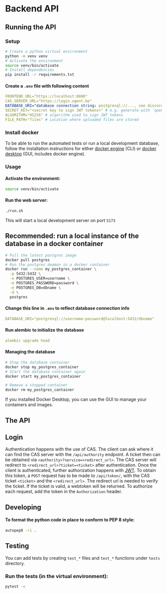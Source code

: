 # Backend API

## Running the API

### Setup

```sh
# Create a python virtual environment
python -m venv venv
# Activate the environment
source venv/bin/activate
# Install dependencies
pip install -r requirements.txt
```

#### Create a `.env` file with following content

```yml
FRONTEND_URL="https://localhost:8080"
CAS_SERVER_URL="https://login.ugent.be"
DATABASE_URI="database connection string: postgresql://..., see discord..."
SECRET_KEY="<secret key to sign JWT tokens>" # e.g. generate with `openssl rand -hex 32`
ALGORITHM="HS256" # algorithm used to sign JWT tokens
FILE_PATH="files" # Location where uploaded files are stored
```

### Install docker

To be able to run the automated tests or run a local development database,
follow the installation instructions for either
[docker engine](https://docs.docker.com/engine/install/) (CLI) or [docker desktop](https://www.docker.com/get-started/) (GUI, includes docker engine).

### Usage

#### Activate the environment:

```sh
source venv/bin/activate
```

#### Run the web server:

```sh
./run.sh
```

This will start a local development server on port `5173`

## Recommended: run a local instance of the database in a docker container

```bash
# Pull the latest postgres image
docker pull postgres
# Run the postgres deamon in a docker container
docker run --name my_postgres_container \
  -p 5432:5432 \
  -e POSTGRES_USER=username \
  -e POSTGRES_PASSWORD=password \
  -e POSTGRES_DB=dbname \
  -d \
  postgres
```

#### Change this line in `.env` to reflect database connection info
```yml
DATABASE_URI="postgresql://username:password@localhost:5432/dbname"
```

#### Run alembic to initialize the database
```yml
alembic upgrade head
```

#### Managing the database
```bash
# Stop the database container
docker stop my_postgres_container
# Start the database container again
docker start my_postgres_container

# Remove a stopped container
docker rm my_postgres_container
```
If you installed Docker Desktop, you can use the GUI to manage your containers and images.

## The API

## Login

Authentication happens with the use of CAS. The client can ask where it can find
the CAS server with the `/api/authority` endpoint. A ticket then can be obtained
via `<authority>?service=<redirect_url>`. The CAS server will redirect to
`<redirect_url>?ticket=<ticket>` after authentication. Once the client is
authenticated, further authorization happens with [JWT](https://jwt.io/). To
obtain this token, a `POST` request has to be made to `/api/token/`, with the
CAS ticket `<ticket>` and the `<redirect_url>`. The redirect url is needed to
verify the ticket. If the ticket is valid, a webtoken will be returned. To
authorize each request, add the token in the `Authorization` header.

## Developing

#### To format the python code in place to conform to PEP 8 style:

```sh
autopep8 -ri .
```

## Testing

You can add tests by creating `test_*` files and `test_*` functions under `tests` directory.

### Run the tests (in the virtual environment):

```sh
pytest -v
```
